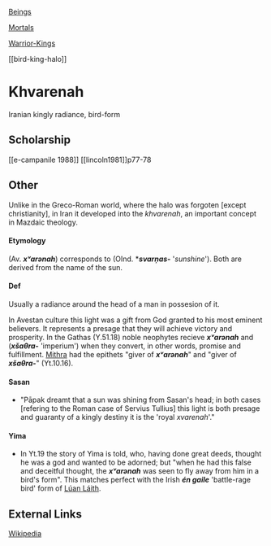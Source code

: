 

[Beings](beings.md)

[Mortals](mortals-humans-people.md)

[Warrior-Kings](king-ruler-chief-leader-lord.md)

[[bird-king-halo]]



# Khvarenah
Iranian kingly radiance, bird-form

## Scholarship
[[e-campanile 1988]]
[[lincoln1981]]p77-78
## Other

Unlike in the Greco-Roman world, where the halo was forgoten [except christianity], in Iran it developed into the *khvarenah*, an important concept in Mazdaic theology.

#### Etymology

(Av.  ***xᵛarənah***) corresponds to (OInd. ****svarṇas-*** '*sunshine*'). Both are derived from the name of the sun. 

#### Def

Usually a radiance around the head of a man in possesion of it.

In Avestan culture this light was a gift from God granted to his most eminent believers. It represents a presage that they will achieve victory and prosperity. In the Gathas (Y.51.18) noble neophytes recieve ***xᵛarənah*** and (***xšaθra-*** 'imperium') when they convert, in other words, promise and fulfillment.  [Mithra](mithra.md) had the epithets "giver of ***xᵛarənah***" and "giver of ***xšaθra-***" (Yt.10.16).

#### Sasan

- "Pāpak dreamt that a sun was shining from Sasan's head; in both cases [refering to the Roman case of Servius Tullius] this light is both presage and guaranty of a kingly destiny it is the 'royal *xvarenah*'."

#### Yima

- In Yt.19 the story of Yima is told, who, having done great deeds, thought he was a god and wanted to be adorned; but "when he had this false and deceitful thought, the ***xᵛarənah*** was seen to fly away from him in a bird's form". This matches perfect with the Irish ***én gaile*** 'battle-rage bird' form of [Lúan Láith](luan-laith.md).  

## External Links
[Wikipedia](https://en.wikipedia.org/wiki/Khvarenah)